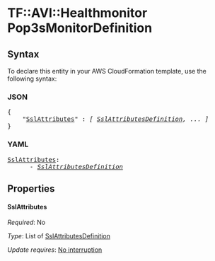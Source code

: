 # TF::AVI::Healthmonitor Pop3sMonitorDefinition

## Syntax

To declare this entity in your AWS CloudFormation template, use the following syntax:

### JSON

<pre>
{
    "<a href="#sslattributes" title="SslAttributes">SslAttributes</a>" : <i>[ <a href="sslattributesdefinition.md">SslAttributesDefinition</a>, ... ]</i>
}
</pre>

### YAML

<pre>
<a href="#sslattributes" title="SslAttributes">SslAttributes</a>: <i>
      - <a href="sslattributesdefinition.md">SslAttributesDefinition</a></i>
</pre>

## Properties

#### SslAttributes

_Required_: No

_Type_: List of <a href="sslattributesdefinition.md">SslAttributesDefinition</a>

_Update requires_: [No interruption](https://docs.aws.amazon.com/AWSCloudFormation/latest/UserGuide/using-cfn-updating-stacks-update-behaviors.html#update-no-interrupt)

